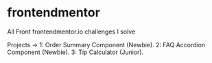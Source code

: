 # frontendmentor
All Front frontendmentor.io challenges I solve

Projects -> 
1: Order Summary Component (Newbie).
2: FAQ Accordion Component (Newbie).
3: Tip Calculator (Junior).
